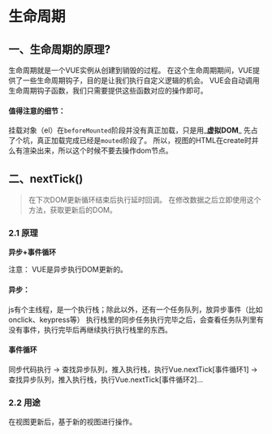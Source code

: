 # 生命周期

## 一、生命周期的原理?

生命周期就是一个VUE实例从创建到销毁的过程。 在这个生命周期期间，VUE提供了一些生命周期钩子，目的是让我们执行自定义逻辑的机会。 VUE会自动调用生命周期钩子函数，我们只需要提供这些函数对应的操作即可。

#### 值得注意的细节：

挂载对象（el）在`beforeMounted`阶段并没有真正加载，只是用_**虚拟DOM**_ 先占了个坑，真正加载完成已经是`mouted`阶段了。 所以，视图的HTML在create时并么有渲染出来，所以这个时候不要去操作dom节点。

## 二、nextTick\(\)

> 在下次DOM更新循环结束后执行延时回调。 在修改数据之后立即使用这个方法，获取更新后的DOM。

### 2.1 原理

**异步+事件循环**

注意： VUE是异步执行DOM更新的。

#### 异步：

js有个主线程，是一个执行栈；除此以外，还有一个任务队列，放异步事件（比如onclick、keypress等） 执行栈里的同步任务执行完毕之后，会查看任务队列里有没有事件，执行完毕后再继续执行执行栈里的东西。

#### 事件循环

同步代码执行 -&gt; 查找异步队列，推入执行栈，执行Vue.nextTick\[事件循环1\] -&gt;查找异步队列，推入执行栈，执行Vue.nextTick\[事件循环2\]...

### 2.2 用途

在视图更新后，基于新的视图进行操作。

